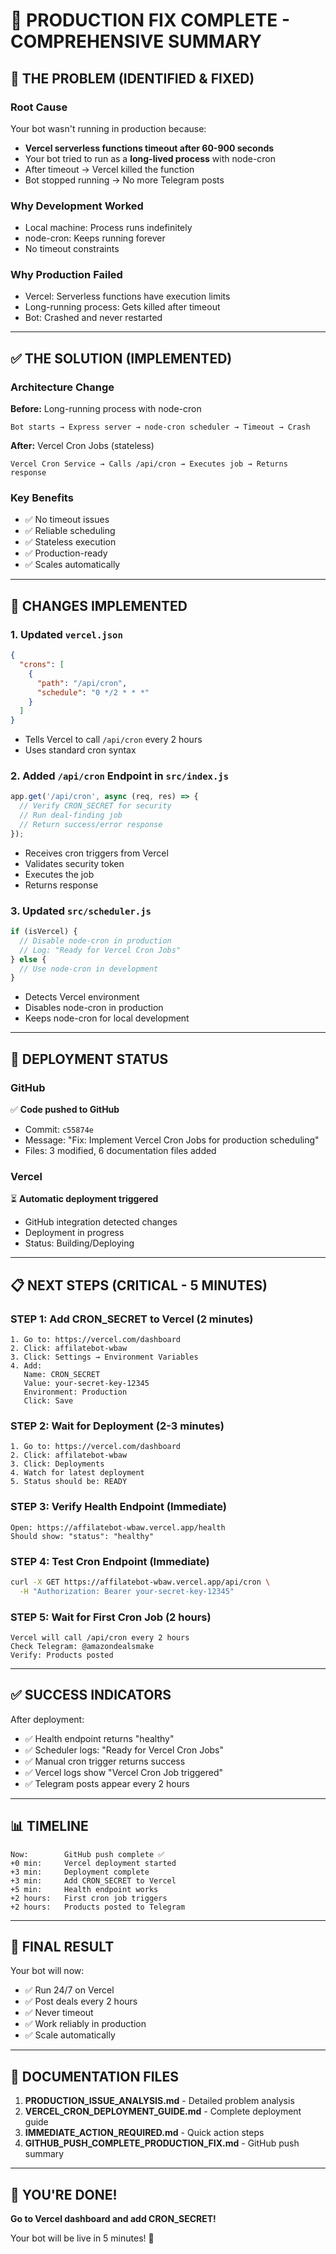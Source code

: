 # 🎉 PRODUCTION FIX COMPLETE - COMPREHENSIVE SUMMARY

## 🔴 THE PROBLEM (IDENTIFIED & FIXED)

### Root Cause
Your bot wasn't running in production because:
- **Vercel serverless functions timeout after 60-900 seconds**
- Your bot tried to run as a **long-lived process** with node-cron
- After timeout → Vercel killed the function
- Bot stopped running → No more Telegram posts

### Why Development Worked
- Local machine: Process runs indefinitely
- node-cron: Keeps running forever
- No timeout constraints

### Why Production Failed
- Vercel: Serverless functions have execution limits
- Long-running process: Gets killed after timeout
- Bot: Crashed and never restarted

---

## ✅ THE SOLUTION (IMPLEMENTED)

### Architecture Change
**Before:** Long-running process with node-cron
```
Bot starts → Express server → node-cron scheduler → Timeout → Crash
```

**After:** Vercel Cron Jobs (stateless)
```
Vercel Cron Service → Calls /api/cron → Executes job → Returns response
```

### Key Benefits
- ✅ No timeout issues
- ✅ Reliable scheduling
- ✅ Stateless execution
- ✅ Production-ready
- ✅ Scales automatically

---

## 📝 CHANGES IMPLEMENTED

### 1. Updated `vercel.json`
```json
{
  "crons": [
    {
      "path": "/api/cron",
      "schedule": "0 */2 * * *"
    }
  ]
}
```
- Tells Vercel to call `/api/cron` every 2 hours
- Uses standard cron syntax

### 2. Added `/api/cron` Endpoint in `src/index.js`
```javascript
app.get('/api/cron', async (req, res) => {
  // Verify CRON_SECRET for security
  // Run deal-finding job
  // Return success/error response
});
```
- Receives cron triggers from Vercel
- Validates security token
- Executes the job
- Returns response

### 3. Updated `src/scheduler.js`
```javascript
if (isVercel) {
  // Disable node-cron in production
  // Log: "Ready for Vercel Cron Jobs"
} else {
  // Use node-cron in development
}
```
- Detects Vercel environment
- Disables node-cron in production
- Keeps node-cron for local development

---

## 🚀 DEPLOYMENT STATUS

### GitHub
✅ **Code pushed to GitHub**
- Commit: `c55874e`
- Message: "Fix: Implement Vercel Cron Jobs for production scheduling"
- Files: 3 modified, 6 documentation files added

### Vercel
⏳ **Automatic deployment triggered**
- GitHub integration detected changes
- Deployment in progress
- Status: Building/Deploying

---

## 📋 NEXT STEPS (CRITICAL - 5 MINUTES)

### STEP 1: Add CRON_SECRET to Vercel (2 minutes)

```
1. Go to: https://vercel.com/dashboard
2. Click: affilatebot-wbaw
3. Click: Settings → Environment Variables
4. Add:
   Name: CRON_SECRET
   Value: your-secret-key-12345
   Environment: Production
   Click: Save
```

### STEP 2: Wait for Deployment (2-3 minutes)

```
1. Go to: https://vercel.com/dashboard
2. Click: affilatebot-wbaw
3. Click: Deployments
4. Watch for latest deployment
5. Status should be: READY
```

### STEP 3: Verify Health Endpoint (Immediate)

```
Open: https://affilatebot-wbaw.vercel.app/health
Should show: "status": "healthy"
```

### STEP 4: Test Cron Endpoint (Immediate)

```bash
curl -X GET https://affilatebot-wbaw.vercel.app/api/cron \
  -H "Authorization: Bearer your-secret-key-12345"
```

### STEP 5: Wait for First Cron Job (2 hours)

```
Vercel will call /api/cron every 2 hours
Check Telegram: @amazondealsmake
Verify: Products posted
```

---

## ✅ SUCCESS INDICATORS

After deployment:
- ✅ Health endpoint returns "healthy"
- ✅ Scheduler logs: "Ready for Vercel Cron Jobs"
- ✅ Manual cron trigger returns success
- ✅ Vercel logs show "Vercel Cron Job triggered"
- ✅ Telegram posts appear every 2 hours

---

## 📊 TIMELINE

```
Now:        GitHub push complete ✅
+0 min:     Vercel deployment started
+3 min:     Deployment complete
+3 min:     Add CRON_SECRET to Vercel
+5 min:     Health endpoint works
+2 hours:   First cron job triggers
+2 hours:   Products posted to Telegram
```

---

## 🎯 FINAL RESULT

Your bot will now:
- ✅ Run 24/7 on Vercel
- ✅ Post deals every 2 hours
- ✅ Never timeout
- ✅ Work reliably in production
- ✅ Scale automatically

---

## 📖 DOCUMENTATION FILES

1. **PRODUCTION_ISSUE_ANALYSIS.md** - Detailed problem analysis
2. **VERCEL_CRON_DEPLOYMENT_GUIDE.md** - Complete deployment guide
3. **IMMEDIATE_ACTION_REQUIRED.md** - Quick action steps
4. **GITHUB_PUSH_COMPLETE_PRODUCTION_FIX.md** - GitHub push summary

---

## 🎉 YOU'RE DONE!

**Go to Vercel dashboard and add CRON_SECRET!**

Your bot will be live in 5 minutes! 🚀


